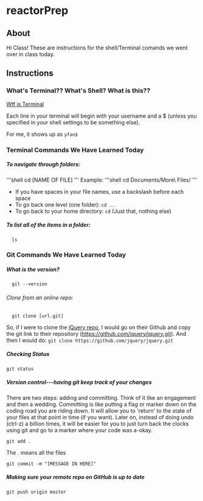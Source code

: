 # reactorPrep

## About
Hi Class! These are instructions for the shell/Terminal comands we went over in class today.

## Instructions

### What's Terminal?? What's Shell? What is this??
[Wtf is Terminal](http://askubuntu.com/questions/38162/what-is-a-terminal-and-how-do-i-open-and-use-it)

Each line in your terminal will begin with your username and a $ (unless you specified in your shell settings to be something else).

For me, it shows up as ```yfan$```

### Terminal Commands We Have Learned Today

##### To  navigate through folders:
'''shell
  cd [NAME OF FILE]
'''
Example:
'''shell
  cd Documents/More\ Files/
'''

* If you have spaces in your file names, use a backslash before each space
* To go back one level (one folder): ```cd ..```
* To go back to your home directory: ```cd```  (Just that, nothing else)

##### To list all of the items in a folder:
```shell
  ls
```

### Git Commands We Have Learned Today

##### What is the version?

```shell
  git --version
```

###### Clone from an online repo:
```shell
  git clone [url.git]
```

So, if I were to clone the [jQuery repo](https://github.com/jquery/jquery), I would go on their Github and copy the git link to their repository (https://github.com/jquery/jquery.git).
And then I would do: ```git clone https://github.com/jquery/jquery.git```

##### Checking Status
```shell
git status
```

##### Version control---having git keep track of your changes
There are two steps: adding and committing. Think of it like an engagement and then a wedding.
Committing is like putting a flag or marker down on the coding road you are riding down.
It will allow you to 'return' to the state of your files at that point in time (if you want).
Later on, instead of doing undo (ctrl-z) a billion times, it will be easier for you to just turn back the clocks using git and go to a marker where your code was a-okay.

```shell
git add .
```
The . means all the files

```shell
git commit -m "[MESSAGE IN HERE]"
```

##### Making sure your remote repo on GitHub is up to date

```shell
git push origin master
```



